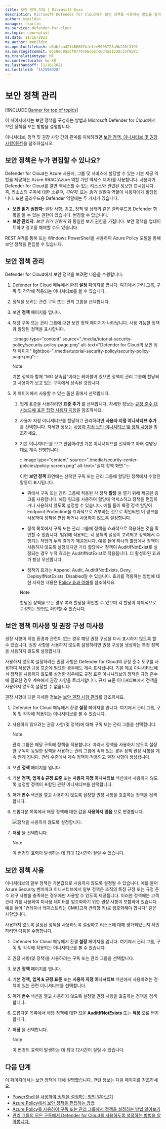 ```yaml
---
title: 보안 정책 작업 | Microsoft Docs
description: Microsoft Defender for Cloud에서 보안 정책을 사용하는 방법을 알아봅니다.
author: memildin
manager: rkarlin
ms.service: defender-for-cloud
ms.topic: conceptual
ms.date: 11/16/2021
ms.author: memildin
ms.openlocfilehash: d54bfba421460807bfe1ee9905723a9b220f3192
ms.sourcegitcommit: 05c8e50a5df87707b6c687c6d4a2133dc1af6583
ms.translationtype: MT
ms.contentlocale: ko-KR
ms.lasthandoff: 11/16/2021
ms.locfileid: "132556928"
---
```

# <a name="manage-security-policies"></a>보안 정책 관리

[!INCLUDE [Banner for top of topics](./includes/banner.md)]

이 페이지에서는 보안 정책을 구성하는 방법과 Microsoft Defender for Cloud에서 보안 정책을 보는 방법을 설명합니다. 

이니셔티브, 정책 및 권장 사항 간의 관계를 이해하려면 [보안 정책, 이니셔티브 및 권장 사항이란?](security-policy-concept.md)을 참조하십시오.

## <a name="who-can-edit-security-policies"></a>보안 정책은 누가 편집할 수 있나요?

Defender for Cloud는 Azure 사용자, 그룹 및 서비스에 할당할 수 있는 기본 제공 역할을 제공하는 Azure RBAC(Azure 역할 기반 액세스 제어)를 사용합니다. 사용자가 Defender for Cloud를 열면 액세스할 수 있는 리소스와 관련된 정보만 표시됩니다. 즉, 리소스의 구독에 대한 *소유자*, *기여자*, 또는 *읽기 권한자* 역할이 사용자에게 할당됩니다. 또한 클라우드용 Defender 역할에는 두 가지가 있습니다.

- **보안 읽기 권한자:** 권장 사항, 경고, 정책 및 상태와 같은 클라우드용 Defender 항목을 볼 수 있는 권한이 있습니다. 변경할 수 없습니다.
- **보안 관리자**: *보안 읽기 권한자* 와 동일한 보기 권한을 가집니다. 보안 정책을 업데이트하고 경고를 해제할 수도 있습니다.

REST API를 통해 또는 Windows PowerShell을 사용하여 Azure Policy 포털을 통해 보안 정책을 편집할 수 있습니다.

## <a name="manage-your-security-policies"></a>보안 정책 관리

Defender for Cloud에서 보안 정책을 보려면 다음을 수행합니다.

1. Defender for Cloud 메뉴에서 환경 **설정** 페이지를 엽니다. 여기에서 관리 그룹, 구독 및 각각에 적용되는 이니셔티브를 볼 수 있습니다.

1. 정책을 보려는 관련 구독 또는 관리 그룹을 선택합니다.

1. 보안 **정책** 페이지를 엽니다.

1. 해당 구독 또는 관리 그룹에 대한 보안 정책 페이지가 나타납니다. 사용 가능한 정책과 할당된 정책을 표시합니다.

    :::image type="content" source="./media/tutorial-security-policy/security-policy-page.png" alt-text="Defender for Cloud의 보안 정책 페이지" lightbox="./media/tutorial-security-policy/security-policy-page.png":::

    > [!NOTE]
    > 기본 정책과 함께 "MG 상속됨"이라는 레이블이 있으면 정책이 관리 그룹에 할당되고 사용자가 보고 있는 구독에서 상속된 것입니다.

1. 이 페이지에서 사용할 수 있는 옵션 중에서 선택합니다.

    1. 업계 표준을 사용하려면 **표준 추가** 를 선택합니다. 자세한 정보는 [규정 준수 대시보드에 표준 집합 사용자 지정](update-regulatory-compliance-packages.md)을 참조하세요.

    1. 사용자 지정 이니셔티브를 할당하고 관리하려면 **사용자 지정 이니셔티브 추가** 를 선택합니다. 자세한 정보는 [사용자 지정 보안 이니셔티브 및 정책 사용](custom-security-policies.md)을 참조하세요.

    1. 기본 이니셔티브를 보고 편집하려면 기본 이니셔티브를 선택하고 아래 설명된 대로 계속 진행합니다.

        :::image type="content" source="./media/security-center-policies/policy-screen.png" alt-text="실제 정책 화면.":::

       이런 **보안 정책** 화면에는 선택한 구독 또는 관리 그룹에 할당된 정책에서 수행된 활동이 표시됩니다.
       
       * 위에서 구독 또는 관리 그룹에 적용된 각 정책 **할당** 을 열기 위해 제공된 링크를 사용합니다. 해당 링크를 사용하여 할당에 액세스하고 정책을 편집하거나 사용하지 않도록 설정할 수 있습니다. 예를 들어 특정 정책 할당이 Endpoint Protection을 효과적으로 거부하는 것으로 확인되면 이 링크를 사용하여 정책을 편집 하거나 사용하지 않도록 설정합니다.
       
       * 정책 목록에서 구독 또는 관리 그룹에 정책을 효과적으로 적용하는 것을 확인할 수 있습니다. 범위에 적용되는 각 정책의 설정이 고려되고 정책에서 수행되는 작업의 누적 결과가 제공됩니다. 예를 들어 하나의 할당에서 정책이 사용하지 않도록 설정되지만 기타 할당에서 정책이 AuditIfNotExist로 설정되는 경우 누적 효과는 AuditIfNotExist로 적용됩니다. 더 활성화된 효과가 항상 우선합니다.
       
       * 정책의 효과는 Append, Audit, AuditIfNotExists, Deny, DeployIfNotExists, Disabled일 수 있습니다. 효과를 적용하는 방법에 대한 자세한 내용은 [Policy 효과 이해](../governance/policy/concepts/effects.md)를 참조하세요.

       > [!NOTE]
       > 할당된 정책을 보는 경우 여러 할당을 확인할 수 있으며 각 할당이 자체적으로 구성되는 방법도 확인할 수 있습니다.


## <a name="disable-security-policies-and-disable-recommendations"></a>보안 정책 미사용 및 권장 구성 미사용

권장 사항이 작업 환경과 관련이 없는 경우 해당 권장 구성을 다시 표시하지 않도록 할 수 있습니다. 권장 사항을 사용하지 않도록 설정하려면 권장 구성을 생성하는 특정 정책을 사용하지 않도록 설정합니다.

사용하지 않도록 설정하려는 권장 사항은 Defender for Cloud의 규정 준수 도구를 사용하여 적용한 규정 표준에 필요한 경우에도 계속 표시됩니다. 기본 제공 이니셔티브에서 정책을 사용하지 않도록 설정한 경우에도 규정 표준 이니셔티브의 정책은 규정 준수에 필요한 경우 계속해서 권장 사항을 트리거합니다. 규제 표준 이니셔티브에서 정책을 사용하지 않도록 설정할 수 없습니다.

권장 사항에 대한 자세한 정보는 [보안 권장 사항 관리](review-security-recommendations.md)를 참조하세요.


1. Defender for Cloud 메뉴에서 환경 **설정** 페이지를 엽니다. 여기에서 관리 그룹, 구독 및 각각에 적용되는 이니셔티브를 볼 수 있습니다.

1. 사용하지 않으려는 권장 사항(및 정책)에 대해 구독 또는 관리 그룹을 선택합니다.

   > [!NOTE]
   > 관리 그룹은 해당 구독에 정책을 적용합니다. 따라서 정책을 사용하지 않도록 설정한 구독이 동일한 정책을 사용하는 관리 그룹에 속해 있는 경우 정책 권장 사항을 계속 받게 됩니다. 관리 수준에서 계속 정책이 적용되고 권장 사항이 생성됩니다.

1. 보안 **정책** 페이지를 엽니다.

1. 기본 **정책,** **업계 & 규정 표준** 또는 **사용자 지정 이니셔티브** 섹션에서 사용하지 않도록 설정할 정책이 포함된 관련 이니셔티브를 선택합니다.

1. **매개 변수** 섹션을 열고 사용하지 않도록 설정할 권장 사항을 호출하는 정책을 검색합니다.

1. 드롭다운 목록에서 해당 정책에 대한 값을 **사용하지 않음** 으로 변경합니다.

   ![정책을 사용하지 않도록 설정합니다.](./media/tutorial-security-policy/disable-policy.png)

1. **저장** 을 선택합니다.

   > [!NOTE]
   > 이 변경의 효력이 발생하는 데 최대 12시간이 걸릴 수 있습니다.


## <a name="enable-a-security-policy"></a>보안 정책 사용

이니셔티브의 일부 정책은 기본값으로 사용하지 않도록 설정될 수 있습니다. 예를 들어 Azure Security 벤치마크 이니셔티브에서 일부 정책은 조직의 특정 규정 또는 규정 준수 요구 사항을 충족하는 경우에만 사용할 수 있도록 제공됩니다. 이러한 정책에는 고객 관리 키를 사용하여 미사용 데이터를 암호화하기 위한 권장 사항이 포함되어 있습니다. 예를 들어 "컨테이너 레지스트리는 CMK(고객 관리형 키)로 암호화해야 합니다" 같은 사항입니다.

사용하지 않도록 설정된 정책을 사용하도록 설정하고 리소스에 대해 평가되었는지 확인하려면 다음을 수행합니다.

1. Defender for Cloud 메뉴에서 환경 **설정** 페이지를 엽니다. 여기에서 관리 그룹, 구독 및 각각에 적용되는 이니셔티브를 볼 수 있습니다.

1. 권장 사항(및 정책)을 사용하려는 구독 또는 관리 그룹을 선택합니다.

1. 보안 **정책** 페이지를 엽니다.

1. 기본 **정책,** **업계 & 규정 표준** 또는 **사용자 지정 이니셔티브** 섹션에서 사용하려는 정책이 있는 관련 이니셔티브를 선택합니다.

1. **매개 변수** 섹션을 열고 사용하지 않도록 설정할 권장 사항을 호출하는 정책을 검색합니다.

1. 드롭다운 목록에서 해당 정책에 대한 값을 **AuditIfNotExists** 또는 **적용** 으로 변경합니다.

1. **저장** 을 선택합니다.

   > [!NOTE]
   > 이 변경의 효력이 발생하는 데 최대 12시간이 걸릴 수 있습니다.


## <a name="next-steps"></a>다음 단계
이 페이지에서는 보안 정책에 대해 설명했습니다. 관련 정보는 다음 페이지를 참조하세요.

- [PowerShell을 사용하여 정책을 설정하는 방법 알아보기](../governance/policy/assign-policy-powershell.md)
- [Azure Policy에서 보안 정책을 편집하는 방법](../governance/policy/tutorials/create-and-manage.md)
- [Azure Policy를 사용하여 구독 또는 관리 그룹에서 정책을 설정하는 방법 알아보기](../governance/policy/overview.md)
- [관리 그룹의 모든 구독에서 Defender for Cloud를 사용하도록 설정하는 방법을 알아봅니다.](onboard-management-group.md)
